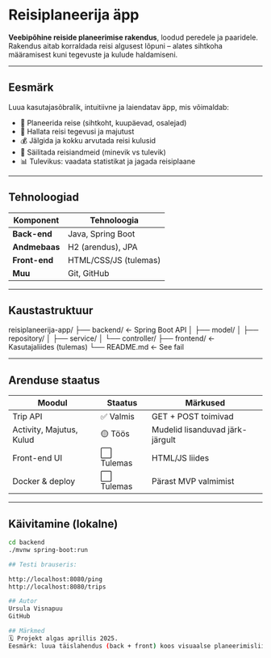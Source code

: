 # Reisiplaneerija äpp 

**Veebipõhine reiside planeerimise rakendus**, loodud peredele ja paaridele. Rakendus aitab korraldada reisi algusest lõpuni – alates sihtkoha määramisest kuni tegevuste ja kulude haldamiseni.

---

## Eesmärk

Luua kasutajasõbralik, intuitiivne ja laiendatav äpp, mis võimaldab:
- 📍 Planeerida reise (sihtkoht, kuupäevad, osalejad)
- 📝 Hallata reisi tegevusi ja majutust
- 💰 Jälgida ja kokku arvutada reisi kulusid
- 🧾 Säilitada reisiandmeid (minevik vs tulevik)
- 📊 Tulevikus: vaadata statistikat ja jagada reisiplaane


---

## Tehnoloogiad

| Komponent      | Tehnoloogia         |
|----------------|---------------------|
| **Back-end**   | Java, Spring Boot   |
| **Andmebaas**  | H2 (arendus), JPA   |
| **Front-end**  | HTML/CSS/JS (tulemas) |
| **Muu**        | Git, GitHub         |

---

## Kaustastruktuur

reisiplaneerija-app/
├── backend/              ← Spring Boot API
│   ├── model/
│   ├── repository/
│   ├── service/
│   └── controller/
├── frontend/             ← Kasutajaliides (tulemas)
└── README.md             ← See fail



---

##  Arenduse staatus

| Moodul          | Staatus     | Märkused                         |
|------------------|-------------|----------------------------------|
| Trip API         | ✅ Valmis   | GET + POST toimivad              |
| Activity, Majutus, Kulud | 🟡 Töös   | Mudelid lisanduvad järk-järgult |
| Front-end UI     | ⬜ Tulemas   | HTML/JS liides                   |
| Docker & deploy  | ⬜ Tulemas   | Pärast MVP valmimist             |

---

## Käivitamine (lokalne)

```bash
cd backend
./mvnw spring-boot:run

## Testi brauseris:

http://localhost:8080/ping
http://localhost:8080/trips

## Autor
Ursula Visnapuu
GitHub

## Märkmed
🗓 Projekt algas aprillis 2025.
Eesmärk: luua täislahendus (back + front) koos visuaalse planeerimisliidesega.
